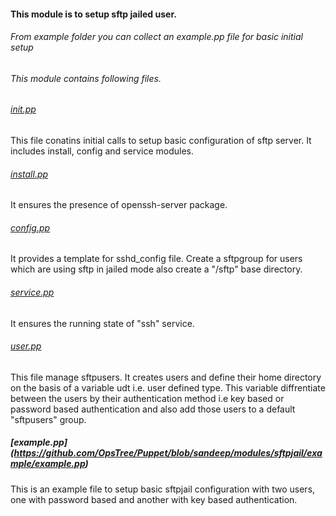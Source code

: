 #### This module is to setup sftp jailed user.

###### From example folder you can collect an example.pp file for basic initial setup 

###### This module contains following files.


###### *[init.pp](https://github.com/OpsTree/Puppet/blob/sandeep/modules/sftpjail/manifests/init.pp)*

This file conatins initial calls to setup basic configuration of sftp server. It includes install, config and service modules.

###### *[install.pp](https://github.com/OpsTree/Puppet/blob/sandeep/modules/sftpjail/manifests/install.pp)*

It ensures the presence of openssh-server package.

###### *[config.pp](https://github.com/OpsTree/Puppet/blob/sandeep/modules/sftpjail/manifests/config.pp)*

It provides a template for sshd_config file. Create a sftpgroup for users which are using sftp in jailed mode also create a "/sftp" base directory.   

###### *[service.pp](https://github.com/OpsTree/Puppet/blob/sandeep/modules/sftpjail/manifests/service.pp)* 

It ensures the running state of "ssh" service.

###### *[user.pp](https://github.com/OpsTree/Puppet/blob/sandeep/modules/sftpjail/manifests/user.pp)*

This file manage sftpusers. It creates users and define their home directory on the basis of a variable udt i.e. user defined type. This variable diffrentiate between the users by their authentication method i.e key based or password based authentication and also add those users to a default "sftpusers" group.


##### *[example.pp] (https://github.com/OpsTree/Puppet/blob/sandeep/modules/sftpjail/example/example.pp)*
This is an example file to setup basic sftpjail configuration with two users, one with password based and another with key based authentication.   

